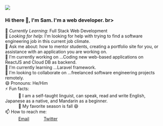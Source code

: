 <img src="https://images.unsplash.com/photo-1610208645766-b39debd72c9e?ixlib=rb-1.2.1&ixid=MnwxMjA3fDB8MHxwaG90by1wYWdlfHx8fGVufDB8fHx8&auto=format&fit=crop&w=975&h=300&q=80"/>
 
### Hi there 👋, I'm Sam. I'm a web developer. br>
 
🌱 *Currently Learning*: Full Stack Web Development<br>
🤔 *Looking for help*: I'm looking for help with trying to find a software engineering job in this current job climate.<br>
💬 Ask me about: how to mentor students, creating a portfolio site for you, or assistance with an application you are working on. <br>
🔭 I'm currently working on ...Coding new web-based applications on ReactJS and Cloud DB as backend.<br>
🌱 I'm currently learning ...Laravel framework.<br>
👯 I'm looking to collaborate on ...freelanced software engineering projects remotely.<br>
😄 Pronouns: He/Him <br>
⚡ Fun facts:<br>
&nbsp;&nbsp;&nbsp;&nbsp;&nbsp;&nbsp;&nbsp;&nbsp;&nbsp;&nbsp; :musical_note:  I am a self-taught linguist, can speak, read and write English, Japanese as a native, and Mandarin as a beginner.<br>
&nbsp;&nbsp;&nbsp;&nbsp;&nbsp;&nbsp;&nbsp;&nbsp;&nbsp;&nbsp; :fallen_leaf: My favorite season is fall :smile: <br>
📫 How to reach me: <br>
&nbsp;&nbsp;&nbsp;&nbsp;&nbsp;&nbsp;&nbsp;&nbsp;&nbsp;&nbsp; [Email](email@email.com)
&nbsp;&nbsp;&nbsp;&nbsp;&nbsp;&nbsp;&nbsp;&nbsp;&nbsp;&nbsp; [Twitter](https://www.twitter.com/svbcoder) 
